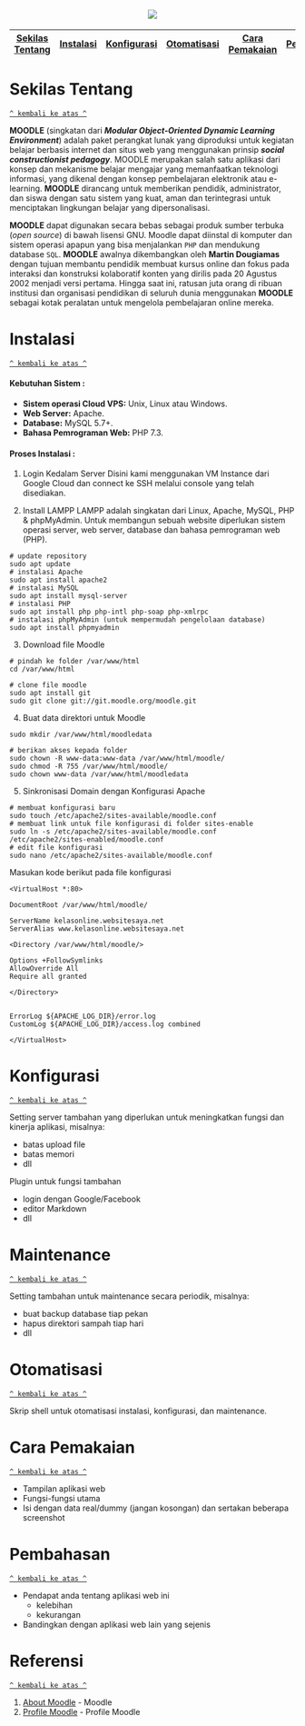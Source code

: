 <h1 align="center"><img src="https://i.ibb.co/1Z3NRzz/kisspng-moodle-logo-learning-management-system-5b648cf3b74b53-8737104215333163397508.png"></h1>

[Sekilas Tentang](#sekilas-tentang) | [Instalasi](#instalasi) | [Konfigurasi](#konfigurasi) | [Otomatisasi](#otomatisasi) | [Cara Pemakaian](#cara-pemakaian) | [Pembahasan](#pembahasan) | [Referensi](#referensi)
:---:|:---:|:---:|:---:|:---:|:---:|:---:

# Sekilas Tentang
[`^ kembali ke atas ^`](#)

**MOODLE** (singkatan dari ***Modular Object-Oriented Dynamic Learning Environment***) adalah paket perangkat lunak yang diproduksi untuk kegiatan belajar berbasis internet dan situs web yang menggunakan prinsip ***social constructionist pedagogy***. MOODLE merupakan salah satu aplikasi dari konsep dan mekanisme belajar mengajar yang memanfaatkan teknologi informasi, yang dikenal dengan konsep pembelajaran elektronik atau e-learning. **MOODLE** dirancang untuk memberikan pendidik, administrator, dan siswa dengan satu sistem yang kuat, aman dan terintegrasi untuk menciptakan lingkungan belajar yang dipersonalisasi.

**MOODLE** dapat digunakan secara bebas sebagai produk sumber terbuka (*open source*) di bawah lisensi GNU. Moodle dapat diinstal di komputer dan sistem operasi apapun yang bisa menjalankan `PHP` dan mendukung database `SQL`. **MOODLE** awalnya dikembangkan oleh **Martin Dougiamas** dengan tujuan membantu pendidik membuat kursus online dan fokus pada interaksi dan konstruksi kolaboratif konten yang dirilis pada 20 Agustus 2002 menjadi versi pertama. Hingga saat ini, ratusan juta orang di ribuan institusi dan organisasi pendidikan di seluruh dunia menggunakan **MOODLE** sebagai kotak peralatan untuk mengelola pembelajaran online mereka.

# Instalasi
[`^ kembali ke atas ^`](#)

#### Kebutuhan Sistem :
- **Sistem operasi Cloud VPS:** Unix, Linux atau Windows.
- **Web Server:** Apache.
- **Database:** MySQL 5.7+.
- **Bahasa Pemrograman Web:** PHP 7.3.

#### Proses Instalasi :
1. Login Kedalam Server 
Disini kami menggunakan VM Instance dari Google Cloud dan connect ke SSH melalui console yang telah disediakan.

2. Install LAMPP
LAMPP adalah singkatan dari Linux, Apache, MySQL, PHP & phpMyAdmin. Untuk membangun sebuah website diperlukan sistem operasi server, web server, database dan bahasa pemrograman web (PHP).
```
# update repository
sudo apt update
# instalasi Apache
sudo apt install apache2
# instalasi MySQL
sudo apt install mysql-server
# instalasi PHP
sudo apt install php php-intl php-soap php-xmlrpc
# instalasi phpMyAdmin (untuk mempermudah pengelolaan database)
sudo apt install phpmyadmin
``` 

3. Download file Moodle
```
# pindah ke folder /var/www/html
cd /var/www/html

# clone file moodle
sudo apt install git
sudo git clone git://git.moodle.org/moodle.git
```

4. Buat data direktori untuk Moodle
```
sudo mkdir /var/www/html/moodledata

# berikan akses kepada folder
sudo chown -R www-data:www-data /var/www/html/moodle/ 
sudo chmod -R 755 /var/www/html/moodle/
sudo chown www-data /var/www/html/moodledata
```

5. Sinkronisasi Domain dengan Konfigurasi Apache
```
# membuat konfigurasi baru
sudo touch /etc/apache2/sites-available/moodle.conf
# membuat link untuk file konfigurasi di folder sites-enable
sudo ln -s /etc/apache2/sites-available/moodle.conf /etc/apache2/sites-enabled/moodle.conf
# edit file konfigurasi
sudo nano /etc/apache2/sites-available/moodle.conf
```

Masukan kode berikut pada file konfigurasi
```
<VirtualHost *:80>

DocumentRoot /var/www/html/moodle/ 

ServerName kelasonline.websitesaya.net
ServerAlias www.kelasonline.websitesaya.net
 
<Directory /var/www/html/moodle/>
 
Options +FollowSymlinks 
AllowOverride All
Require all granted

</Directory>
 

ErrorLog ${APACHE_LOG_DIR}/error.log
CustomLog ${APACHE_LOG_DIR}/access.log combined
 
</VirtualHost>
```

# Konfigurasi
[`^ kembali ke atas ^`](#)

Setting server tambahan yang diperlukan untuk meningkatkan fungsi dan kinerja aplikasi, misalnya:
- batas upload file
- batas memori
- dll

Plugin untuk fungsi tambahan
- login dengan Google/Facebook
- editor Markdown
- dll

# Maintenance
[`^ kembali ke atas ^`](#)  

Setting tambahan untuk maintenance secara periodik, misalnya:
- buat backup database tiap pekan
- hapus direktori sampah tiap hari
- dll

# Otomatisasi
[`^ kembali ke atas ^`](#)

Skrip shell untuk otomatisasi instalasi, konfigurasi, dan maintenance.

# Cara Pemakaian
[`^ kembali ke atas ^`](#)

- Tampilan aplikasi web
- Fungsi-fungsi utama
- Isi dengan data real/dummy (jangan kosongan) dan sertakan beberapa screenshot

# Pembahasan
[`^ kembali ke atas ^`](#)

- Pendapat anda tentang aplikasi web ini
    - kelebihan
    - kekurangan
- Bandingkan dengan aplikasi web lain yang sejenis

# Referensi
[`^ kembali ke atas ^`](#)

1. [About Moodle](https://en.wikipedia.org/wiki/Moodle) - Moodle
2. [Profile Moodle](https://moodle.com/about/) - Profile Moodle
